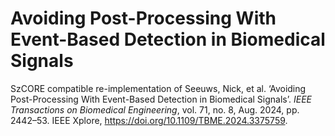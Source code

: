 # Avoiding Post-Processing With Event-Based Detection in Biomedical Signals

SzCORE compatible re-implementation of Seeuws, Nick, et al. ‘Avoiding Post-Processing With Event-Based Detection in Biomedical Signals’. *IEEE Transactions on Biomedical Engineering*, vol. 71, no. 8, Aug. 2024, pp. 2442–53. IEEE Xplore, https://doi.org/10.1109/TBME.2024.3375759.
